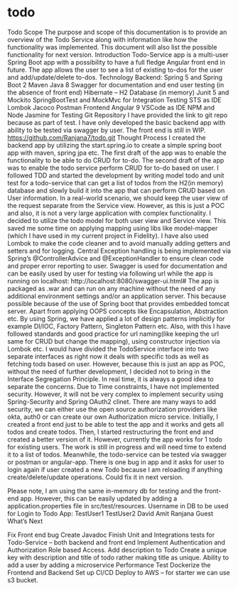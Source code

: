 # todo
Todo
Scope
The purpose and scope of this documentation is to provide an overview of the Todo Service along with information like how the functionality was implemented. This document will also list the possible functionality for next version.
Introduction
Todo-Service app is a multi-user Spring Boot app with a possibility to have a full fledge Angular front end in future. The app allows the user to see a list of existing to-dos for the user and add/update/delete to-dos.
Technology
Backend:
Spring 5 and Spring Boot 2
Maven
Java 8
Swagger for documentation and end user testing (in the absence of front end)
Hibernate – H2 Database (in memory)
Junit 5 and Mockito
SpringBootTest and MockMvc for Integration Testing
STS as IDE
Lombok
Jacoco
Postman
Frontend
Angular 9
VSCode as IDE
NPM and Node
Jasmine for Testing
Git Repository
I have provided the link to git repo because as part of test. I have only developed the basic backend app with ability to be tested via swagger by user.
The front end is still in WIP.
https://github.com/Ranjana7/todo.git
Thought Process
I created the backend app by utilizing the start.spring.io to create a simple spring boot app with maven, spring jpa etc.
The first draft of the app was to enable the functionality to be able to do CRUD for to-do.
The second draft of the app was to enable the todo service perform CRUD for to-do based on user.
I followed TDD and started the development by writing model todo and unit test for a todo-service that can get a list of todos from the H2(in memory) database and slowly build it into the app that can perform CRUD based on User information.
In a real-world scenario, we should keep the user view of the request separate from the Service view. However, as this is just a POC and also, it is not a very large application with complex functionality. I decided to utilize the todo model for both user view and Service view. This saved me some time on applying mapping using libs like model-mapper (which I have used in my current project in Fidelity).
I have also used Lombok to make the code cleaner and to avoid manually adding getters and setters and for logging.
Central Exception handling is being implemented via Spring’s @ControllerAdvice and @ExceptionHandler to ensure clean code and proper error reporting to user.
Swagger is used for documentation and can be easily used by user for testing via following url while the app is running on localhost:
http://localhost:8080/swagger-ui.html#
The app is packaged as .war and can run on any machine without the need of any additional environment settings and/or an application server. This because possible because of the use of Spring boot that provides embedded tomcat server.
Apart from applying OOPS concepts like Encapsulation, Abstraction etc. By using Spring, we have applied a lot of design patterns implicitly for example DI/IOC, Factory Pattern, Singleton Pattern etc. Also, with this I have followed standards and good practice for url naming(like keeping the url same for CRUD but change the mapping), using  constructor injection via Lombok etc.
I would have divided the TodoService interface into two separate interfaces as right now it deals with specific tods as well as fetching tods based on user. However, because this is just an app as POC, without the need of further development, I decided not to bring in the Interface Segregation Principle. In real time, it is always a good idea to separate the concerns.
Due to Time constraints, I have not implemented security. However, it will not be very complex to implement security using Spring-Security and Spring OAuth2 clinet. There are many ways to add security, we can either use the open source authorization providers like okta, auth0 or can create our own Authorization micro service.
Initially, I created a front end just to be able to test the app and it works and gets all todos and create todos. Then, I started restructuring the front end and created a better version of it. However, currently the app works for 1 todo for existing users. The work is still in progress and will need time to extend it to a list of todos. Meanwhile, the todo-service can be tested via swagger or postman or angular-app. There is one bug in app and it asks for user to login again if user created a new Todo because I am reloading if anything create/delete/update operations. Could fix it in next version.

Please note, I am using the same in-memory db for testing and the front-end app. However, this can be easily updated by adding a application.properties file in src/test/resources.
Username in DB to be used for Login to Todo App:
TestUser1
TestUser2
David
Amit
Ranjana
Guest
What’s Next

Fix Front end bug 
Create Javadoc
Finish Unit and Integrations tests for Todo-Service – both backend and front end
Implement Authentication and Authorization
Role based Access.
Add description to Todo
Create a unique key with description and title of todo rather making title as unique.
Ability to add a user by adding a microservice
Performance Test
Dockerize the Frontend and Backend
Set up CI/CD
Deploy to AWS – for starter we can use s3 bucket.

